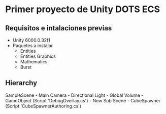 # Primer proyecto de Unity DOTS ECS

## Requisitos e intalaciones previas

- Unity 6000.0.32f1
- Paquetes a instalar
  - Entities
  - Entities Graphics
  - Mathematics
  - Burst

## Hierarchy

SampleScene
    - Main Camera
    - Directional Light
    - Global Volume
    - GameObject (Script 'DebugOverlay.cs')
    - New Sub Scene
        - CubeSpawner (Script 'CubeSpawnerAuthoring.cs')
